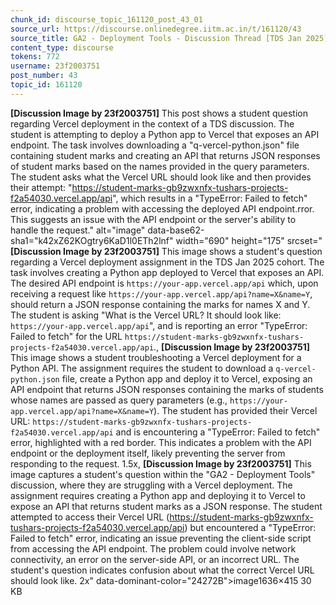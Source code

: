 ```yaml
---
chunk_id: discourse_topic_161120_post_43_01
source_url: https://discourse.onlinedegree.iitm.ac.in/t/161120/43
source_title: GA2 - Deployment Tools - Discussion Thread [TDS Jan 2025]
content_type: discourse
tokens: 772
username: 23f2003751
post_number: 43
topic_id: 161120
---
```


**[Discussion Image by 23f2003751]** This post shows a student question regarding Vercel deployment in the context of a TDS discussion. The student is attempting to deploy a Python app to Vercel that exposes an API endpoint. The task involves downloading a "q-vercel-python.json" file containing student marks and creating an API that returns JSON responses of student marks based on the names provided in the query parameters. The student asks what the Vercel URL should look like and then provides their attempt: "https://student-marks-gb9zwxnfx-tushars-projects-f2a54030.vercel.app/api", which results in a "TypeError: Failed to fetch" error, indicating a problem with accessing the deployed API endpoint.rror. This suggests an issue with the API endpoint or the server's ability to handle the request." alt="image" data-base62-sha1="k42xZ62KOgtry6KaD1l0ETh2lnf" width="690" height="175" srcset="**[Discussion Image by 23f2003751]** This image shows a student's question regarding a Vercel deployment assignment in the TDS Jan 2025 cohort. The task involves creating a Python app deployed to Vercel that exposes an API. The desired API endpoint is `https://your-app.vercel.app/api` which, upon receiving a request like `https://your-app.vercel.app/api?name=X&name=Y`, should return a JSON response containing the marks for names X and Y. The student is asking "What is the Vercel URL? It should look like: `https://your-app.vercel.app/api`", and is reporting an error "TypeError: Failed to fetch" for the URL `https://student-marks-gb9zwxnfx-tushars-projects-f2a54030.vercel.app/api`., **[Discussion Image by 23f2003751]** This image shows a student troubleshooting a Vercel deployment for a Python API. The assignment requires the student to download a `q-vercel-python.json` file, create a Python app and deploy it to Vercel, exposing an API endpoint that returns JSON responses containing the marks of students whose names are passed as query parameters (e.g., `https://your-app.vercel.app/api?name=X&name=Y`). The student has provided their Vercel URL: `https://student-marks-gb9zwxnfx-tushars-projects-f2a54030.vercel.app/api` and is encountering a "TypeError: Failed to fetch" error, highlighted with a red border. This indicates a problem with the API endpoint or the deployment itself, likely preventing the server from responding to the request. 1.5x, **[Discussion Image by 23f2003751]** This image captures a student's question within the "GA2 - Deployment Tools" discussion, where they are struggling with a Vercel deployment. The assignment requires creating a Python app and deploying it to Vercel to expose an API that returns student marks as a JSON response. The student attempted to access their Vercel URL (https://student-marks-gb9zwxnfx-tushars-projects-f2a54030.vercel.app/api) but encountered a "TypeError: Failed to fetch" error, indicating an issue preventing the client-side script from accessing the API endpoint. The problem could involve network connectivity, an error on the server-side API, or an incorrect URL. The student's question indicates confusion about what the correct Vercel URL should look like. 2x" data-dominant-color="24272B">image1636×415 30 KB
